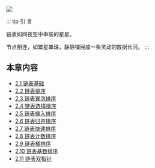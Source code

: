 ![](https://qcdn.itcharge.cn/images/20250923140251.png)

::: tip 引  言

链表如同夜空中串联的星星。

节点相连，如繁星串珠，静静铺展成一条灵动的数据长河。
:::

## 本章内容

- [2.1 链表基础](https://github.com/ITCharge/AlgoNote/tree/main/docs/02_linked_list/02_01_linked_list_basic.md)
- [2.2 链表排序](https://github.com/ITCharge/AlgoNote/tree/main/docs/02_linked_list/02_02_linked_list_sort.md)
- [2.3 链表冒泡排序](https://github.com/ITCharge/AlgoNote/tree/main/docs/02_linked_list/02_03_linked_list_bubble_sort.md)
- [2.4 链表选择排序](https://github.com/ITCharge/AlgoNote/tree/main/docs/02_linked_list/02_04_linked_list_selection_sort.md)
- [2.5 链表插入排序](https://github.com/ITCharge/AlgoNote/tree/main/docs/02_linked_list/02_05_linked_list_insertion_sort.md)
- [2.6 链表归并排序](https://github.com/ITCharge/AlgoNote/tree/main/docs/02_linked_list/02_06_linked_list_merge_sort.md)
- [2.7 链表快速排序](https://github.com/ITCharge/AlgoNote/tree/main/docs/02_linked_list/02_07_linked_list_quick_sort.md)
- [2.8 链表计数排序](https://github.com/ITCharge/AlgoNote/tree/main/docs/02_linked_list/02_08_linked_list_counting_sort.md)
- [2.9 链表桶排序](https://github.com/ITCharge/AlgoNote/tree/main/docs/02_linked_list/02_09_linked_list_bucket_sort.md)
- [2.10 链表基数排序](https://github.com/ITCharge/AlgoNote/tree/main/docs/02_linked_list/02_10_linked_list_radix_sort.md)
- [2.11 链表双指针](https://github.com/ITCharge/AlgoNote/tree/main/docs/02_linked_list/02_11_linked_list_two_pointers.md)
